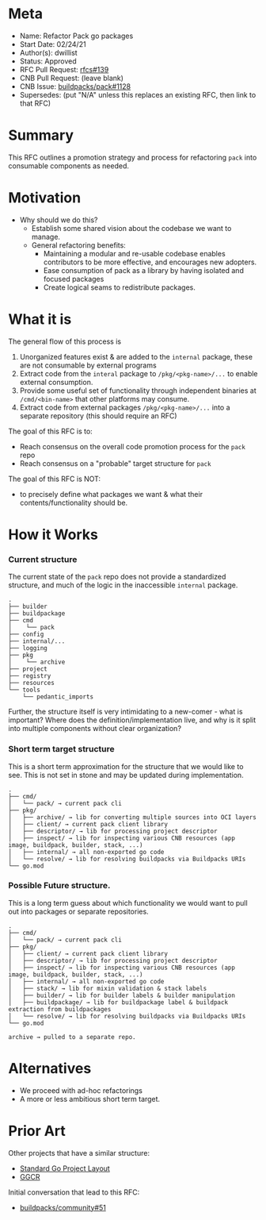 # Meta

- Name: Refactor Pack go packages
- Start Date: 02/24/21
- Author(s): dwillist
- Status: Approved
- RFC Pull Request: [rfcs#139](https://github.com/buildpacks/rfcs/pull/139)
- CNB Pull Request: (leave blank)
- CNB Issue: [buildpacks/pack#1128](https://github.com/buildpacks/pack/issues/1128)
- Supersedes: (put "N/A" unless this replaces an existing RFC, then link to that RFC)

# Summary
[summary]: #summary

This RFC outlines a promotion strategy and process for refactoring `pack` into consumable components as needed.

# Motivation
[motivation]: #motivation

- Why should we do this?
    - Establish some shared vision about the codebase we want to manage.
    - General refactoring benefits: 
        - Maintaining a modular and re-usable codebase enables contributors to be more effective, and encourages new adopters.
        - Ease consumption of pack as a library by having isolated and focused packages
        - Create logical seams to redistribute packages.
    
# What it is
[what-it-is]: #what-it-is
The general flow of this process is
1) Unorganized features exist & are added to the `internal` package, these are not consumable by external programs
1) Extract code from the `interal` package to `/pkg/<pkg-name>/...` to enable external consumption.
1) Provide some useful set of functionality through independent binaries at `/cmd/<bin-name>` that other platforms may consume.
1) Extract code from external packages `/pkg/<pkg-name>/...` into a separate repository (this should require an RFC)

The goal of this RFC is to:
- Reach consensus on the overall code promotion process for the `pack` repo
- Reach consensus on a "probable" target structure for `pack`

The goal of this RFC is NOT:
- to precisely define what packages we want & what their contents/functionality should be.

# How it Works
[how-it-works]: #how-it-works

### Current structure
The current state of the `pack` repo does not provide a standardized structure, and much of the logic
in the inaccessible `internal` package.
```
.
├── builder
├── buildpackage
├── cmd
│    └── pack
├── config
├── internal/...
├── logging
├── pkg
│    └── archive
├── project
├── registry
├── resources
└── tools
    └── pedantic_imports
```

Further, the structure itself is very intimidating to a new-comer - what is important?
Where does the definition/implementation live, and why is it split into multiple components without clear organization?

### Short term target structure
This is a short term approximation for the structure that we would like to see. This is not set in stone
and may be updated during implementation. 

```
.
├── cmd/
│   └── pack/ → current pack cli
├── pkg/
│   ├── archive/ → lib for converting multiple sources into OCI layers
│   ├── client/ → current pack client library
│   ├── descriptor/ → lib for processing project descriptor
│   ├── inspect/ → lib for inspecting various CNB resources (app image, buildpack, builder, stack, ...)
│   ├── internal/ → all non-exported go code
│   └── resolve/ → lib for resolving buildpacks via Buildpacks URIs
└── go.mod
```

### Possible Future structure.
This is a long term guess about which functionality we would want to pull out into packages or separate repositories.

```
.
├── cmd/
│   └── pack/ → current pack cli
├── pkg/
│   ├── client/ → current pack client library
│   ├── descriptor/ → lib for processing project descriptor
│   ├── inspect/ → lib for inspecting various CNB resources (app image, buildpack, builder, stack, ...)
│   ├── internal/ → all non-exported go code
│   ├── stack/ → lib for mixin validation & stack labels
│   ├── builder/ → lib for builder labels & builder manipulation
│   ├── buildpackage/ → lib for buildpackage label & buildpack extraction from buildpackages
│   └── resolve/ → lib for resolving buildpacks via Buildpacks URIs
└── go.mod

archive → pulled to a separate repo.
```

# Alternatives
[alternatives]: #alternatives
- We proceed with ad-hoc refactorings
- A more or less ambitious short term target.

# Prior Art
[prior-art]: #prior-art
Other projects that have a similar structure:
- [Standard Go Project Layout](https://github.com/golang-standards/project-layout)
- [GGCR](https://github.com/google/go-containerregistry)

Initial conversation that lead to this RFC:
- [buildpacks/community#51](https://github.com/buildpacks/community/discussions/51)